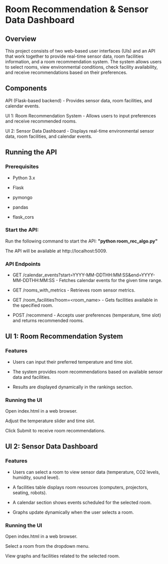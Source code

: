 # Room Recommendation & Sensor Data Dashboard

## Overview

This project consists of two web-based user interfaces (UIs) and an API that work together to provide real-time sensor data, room facilities information, and a room recommendation system. The system allows users to select rooms, view environmental conditions, check facility availability, and receive recommendations based on their preferences.

## Components

API (Flask-based backend) - Provides sensor data, room facilities, and calendar events.

UI 1: Room Recommendation System - Allows users to input preferences and receive recommended rooms.

UI 2: Sensor Data Dashboard - Displays real-time environmental sensor data, room facilities, and calendar events.

## Running the API

### Prerequisites

- Python 3.x

- Flask

- pymongo

- pandas

- flask_cors

### Start the API:

Run the following command to start the API: **"python room_rec_algo.py"**

The API will be available at http://localhost:5009.

### API Endpoints

- GET /calendar_events?start=YYYY-MM-DDTHH:MM:SS&end=YYYY-MM-DDTHH:MM:SS - Fetches calendar events for the given time range.

- GET /rooms_with_metrics - Retrieves room sensor metrics.

- GET /room_facilities?room=<room_name> - Gets facilities available in the specified room.

- POST /recommend - Accepts user preferences (temperature, time slot) and returns recommended rooms.

## UI 1: Room Recommendation System

### Features

- Users can input their preferred temperature and time slot.

- The system provides room recommendations based on available sensor data and facilities.

- Results are displayed dynamically in the rankings section.

### Running the UI

Open index.html in a web browser.

Adjust the temperature slider and time slot.

Click Submit to receive room recommendations.

## UI 2: Sensor Data Dashboard

### Features

- Users can select a room to view sensor data (temperature, CO2 levels, humidity, sound level).

- A facilities table displays room resources (computers, projectors, seating, robots).

- A calendar section shows events scheduled for the selected room.

- Graphs update dynamically when the user selects a room.

### Running the UI

Open index.html in a web browser.

Select a room from the dropdown menu.

View graphs and facilities related to the selected room.

